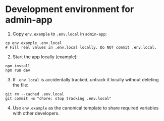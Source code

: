 # Development environment for admin-app

1. Copy `env.example` to `.env.local` in `admin-app`:

```pwsh
cp env.example .env.local
# Fill real values in .env.local locally. Do NOT commit .env.local.
```

2. Start the app locally (example):

```pwsh
npm install
npm run dev
```

3. If `.env.local` is accidentally tracked, untrack it locally without deleting the file:

```pwsh
git rm --cached .env.local
git commit -m "chore: stop tracking .env.local"
```

4. Use `env.example` as the canonical template to share required variables with other developers.
